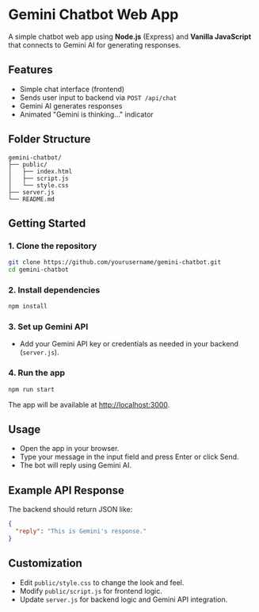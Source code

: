 # Gemini Chatbot Web App

A simple chatbot web app using **Node.js** (Express) and **Vanilla JavaScript** that connects to Gemini AI for generating responses.

## Features

- Simple chat interface (frontend)
- Sends user input to backend via `POST /api/chat`
- Gemini AI generates responses
- Animated "Gemini is thinking..." indicator

## Folder Structure

```
gemini-chatbot/
├── public/
│   ├── index.html
│   ├── script.js
│   └── style.css
├── server.js
└── README.md
```

## Getting Started

### 1. Clone the repository

```bash
git clone https://github.com/yourusername/gemini-chatbot.git
cd gemini-chatbot
```

### 2. Install dependencies

```bash
npm install
```

### 3. Set up Gemini API

- Add your Gemini API key or credentials as needed in your backend (`server.js`).

### 4. Run the app

```bash
npm run start
```

The app will be available at [http://localhost:3000](http://localhost:3000).

## Usage

- Open the app in your browser.
- Type your message in the input field and press Enter or click Send.
- The bot will reply using Gemini AI.

## Example API Response

The backend should return JSON like:

```json
{
  "reply": "This is Gemini's response."
}
```

## Customization

- Edit `public/style.css` to change the look and feel.
- Modify `public/script.js` for frontend logic.
- Update `server.js` for backend logic and Gemini API integration.
